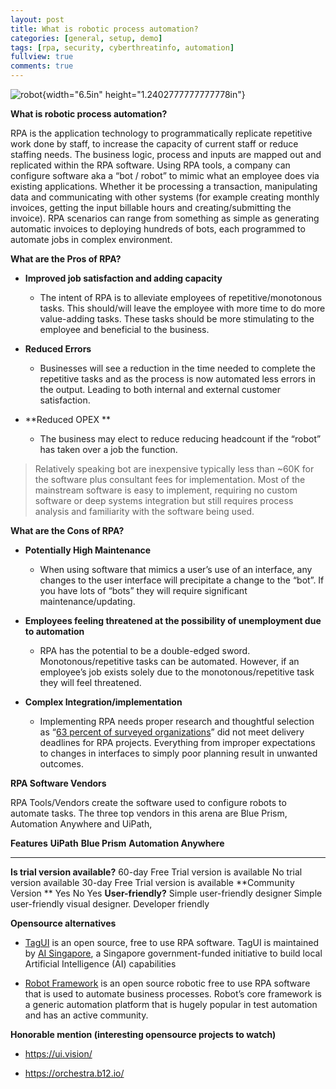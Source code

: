 ```yaml
---
layout: post
title: What is robotic process automation?
categories: [general, setup, demo]
tags: [rpa, security, cyberthreatinfo, automation]
fullview: true
comments: true
---
```

![robot](images/image1.png){width="6.5in" height="1.2402777777777778in"}

**What is robotic process automation?**

RPA is the application technology to programmatically replicate
repetitive work done by staff, to increase the capacity of current staff
or reduce staffing needs. The business logic, process and inputs are
mapped out and replicated within the RPA software. Using RPA tools, a
company can configure software aka a “bot / robot” to mimic what an
employee does via existing applications. Whether it be processing a
transaction, manipulating data and communicating with other systems (for
example creating monthly invoices, getting the input billable hours and
creating/submitting the invoice). RPA scenarios can range from something
as simple as generating automatic invoices to deploying hundreds of
bots, each programmed to automate jobs in complex environment.

**What are the Pros of RPA?**

-   **Improved job satisfaction and adding capacity**

    -   The intent of RPA is to alleviate employees of
        repetitive/monotonous tasks. This should/will leave the employee
        with more time to do more value-adding tasks. These tasks should
        be more stimulating to the employee and beneficial to
        the business.

-   **Reduced Errors**

    -   Businesses will see a reduction in the time needed to complete
        the repetitive tasks and as the process is now automated less
        errors in the output. Leading to both internal and external
        customer satisfaction.

-   **Reduced OPEX **

    -   The business may elect to reduce reducing headcount if the
        “robot” has taken over a job the function.

> Relatively speaking bot are inexpensive typically less than \~60K for
> the software plus consultant fees for implementation. Most of the
> mainstream software is easy to implement, requiring no custom software
> or deep systems integration but still requires process analysis and
> familiarity with the software being used.

**What are the Cons of RPA?**

-   **Potentially High Maintenance**

    -   When using software that mimics a user’s use of an interface,
        any changes to the user interface will precipitate a change to
        the “bot”. If you have lots of “bots” they will require
        significant maintenance/updating.

-   **Employees feeling threatened at the possibility of unemployment
    due to automation**

    -   RPA has the potential to be a double-edged sword.
        Monotonous/repetitive tasks can be automated. However, if an
        employee’s job exists solely due to the monotonous/repetitive
        task they will feel threatened.

-   **Complex Integration/implementation**

    -   Implementing RPA needs proper research and thoughtful selection
        as “[63 percent of surveyed
        organizations](https://www2.deloitte.com/content/dam/Deloitte/at/Documents/technology/at-technology-robots-are-ready.pdf)”
        did not meet delivery deadlines for RPA projects. Everything
        from improper expectations to changes in interfaces to simply
        poor planning result in unwanted outcomes.

**RPA Software Vendors**

RPA Tools/Vendors create the software used to configure robots to
automate tasks. The three top vendors in this arena are Blue Prism,
Automation Anywhere and UiPath,

  **Features**                      **UiPath**                               **Blue Prism**                          **Automation Anywhere**
  --------------------------------- ---------------------------------------- --------------------------------------- ----------------------------------------
  **Is trial version available?**   60-day Free Trial version is available   No trial version available              30-day Free Trial version is available
  **Community Version **            Yes                                      No                                      Yes
  **User-friendly?**                Simple user-friendly designer            Simple user-friendly visual designer.   Developer friendly

**Opensource alternatives**

-   [TagUI](https://github.com/kelaberetiv/TagUI) is an open source,
    free to use RPA software. TagUI is maintained by [AI
    Singapore](https://www.aisingapore.org/), a Singapore
    government-funded initiative to build local Artificial
    Intelligence (AI) capabilities

-   [Robot Framework](https://robotframework.org/) is an open source
    robotic free to use RPA software that is used to automate
    business processes. Robot’s core framework is a generic automation
    platform that is hugely popular in test automation and has an
    active community.

**Honorable mention (interesting opensource projects to watch)**

-   <https://ui.vision/>

-   <https://orchestra.b12.io/>
